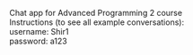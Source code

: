 Chat app for Advanced Programming 2 course
<br>
Instructions (to see all example conversations):
<br>
username: Shir1
<br>
password: a123
